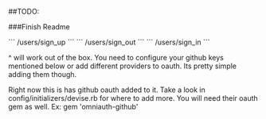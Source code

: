 ##TODO:

###Finish Readme
<p>
```
/users/sign_up
```
```
/users/sign_out
```
```
/users/sign_in
```

^ will work out of the box. You need to configure your github keys mentioned
below or add different providers to oauth. Its pretty simple adding them though.
</p>
<p>
Right now this is has github oauth added to it. Take a look in
config/initializers/devise.rb for where to add more. You will need
their oauth gem as well. Ex: gem 'omniauth-github'
</p>
